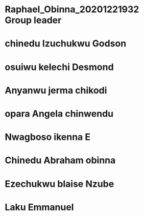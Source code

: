 # Raphael_Obinna_20201221932 Group leader
# chinedu Izuchukwu Godson 
# osuiwu kelechi Desmond
# Anyanwu jerma chikodi
# opara Angela chinwendu
# Nwagboso ikenna E
# Chinedu Abraham obinna
# Ezechukwu blaise Nzube
# Laku Emmanuel 
